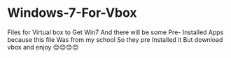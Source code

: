 # Windows-7-For-Vbox
Files for Virtual box to Get Win7 And there will be some Pre- Installed Apps because this file Was from my school So they pre Installed it But download vbox and enjoy 😊😊😊😊
